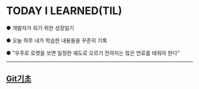 # TODAY I LEARNED(TIL)
● 개발자가 되기 위한 성장일기

● 오늘 하루 내가 학습한 내용들을 꾸준히 기록
 
● "우주로 로켓을 쏘면 일정한 궤도로 오르기 전까지는 많은 연료를 태워야 한다"
***
## [Git기초](https://github.com/KYOUNGBEOM/TODAY-I-LEARNED/blob/main/Git%20%EA%B8%B0%EC%B4%88.md)
